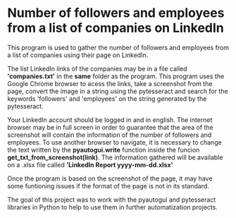 # Number of followers and employees from a list of companies on LinkedIn 
This program is used to gather the number of followers and employees from a list of companies using their page on LinkedIn.

The list LinkedIn links of the companies may be in a file called __'companies.txt'__ in the __same__ folder as the program. This program uses the Google Chrome browser to acess the links, take a screenshot from the page, convert the image in a string using the pytesseract and search for the keywords 'followers' and 'employees' on the string generated by the pytesseract.

Your LinkedIn account should be logged in and in english. The internet browser may be in full screen in order to guarantee that the area of the screenshot will contain the information of the number of followers and employees. To use another browser to navigate, it is necessary to change the text written by the __pyautogui.write__ function inside the funcion __get_txt_from_screenshot(link)__. The information gathered will be available on a .xlsx file called __'LinkedIn Report yyyy-mm-dd.xlsx'__

Once the program is based on the screenshot of the page, it may have some funtioning issues if the format of the page is not in its standard. 

The goal of this project was to work with the pyautogui and pytesseract libraries in Python to help to use them in further automatization projects.
